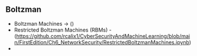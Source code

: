 ## Boltzman

* Boltzman Machines -> ()
* Restricted Boltzman Machines (RBMs) - (https://github.com/rcalix1/CyberSecurityAndMachineLearning/blob/main/FirstEdition/Ch6_NetworkSecurity/RestrictedBoltzmanMachines.ipynb)
* 
